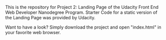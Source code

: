 This is the repository for Project 2: Landing Page of the Udacity Front End Web Developer Nanodegree Program.
Starter Code for a static version of the Landing Page was provided by Udacity.

Want to have a look? Simply download the project and open "index.html" in your favorite web browser.